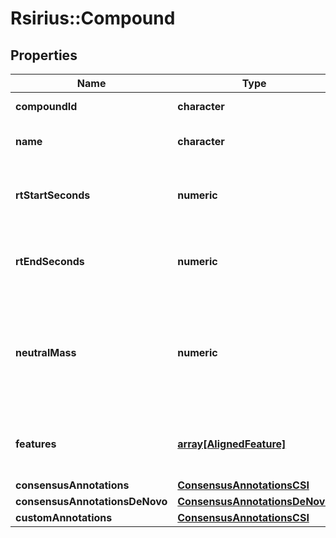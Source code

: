 # Rsirius::Compound


## Properties
Name | Type | Description | Notes
------------ | ------------- | ------------- | -------------
**compoundId** | **character** | uid of this compound Entity | [optional] 
**name** | **character** | Some (optional) human-readable name | [optional] 
**rtStartSeconds** | **numeric** | The merged/consensus retention time start (earliest rt) of this compound | [optional] 
**rtEndSeconds** | **numeric** | The merged/consensus retention time end (latest rt) of this compound | [optional] 
**neutralMass** | **numeric** | Neutral mass of this compound. Ion masse minus the mass of the assigned adduct of each feature of  this compound should result in the same neutral mass | [optional] 
**features** | [**array[AlignedFeature]**](AlignedFeature.md) | List of aligned features (adducts) that belong to the same (this) compound | [optional] 
**consensusAnnotations** | [**ConsensusAnnotationsCSI**](ConsensusAnnotationsCSI.md) |  | [optional] 
**consensusAnnotationsDeNovo** | [**ConsensusAnnotationsDeNovo**](ConsensusAnnotationsDeNovo.md) |  | [optional] 
**customAnnotations** | [**ConsensusAnnotationsCSI**](ConsensusAnnotationsCSI.md) |  | [optional] 


